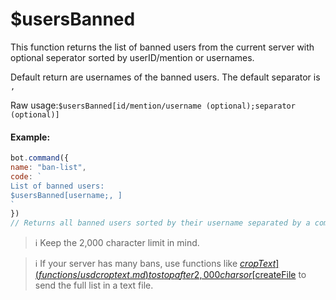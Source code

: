 # $usersBanned

This function returns the list of banned users from the current server with optional seperator sorted by userID/mention or usernames.

Default return are usernames of the banned users. The default separator is `,`

Raw usage:`$usersBanned[id/mention/username (optional);separator (optional)]`

#### Example:

```js
bot.command({
name: "ban-list",
code: `
List of banned users:
$usersBanned[username;, ]
`
})
// Returns all banned users sorted by their username separated by a comma.
```

> ℹ️ Keep the 2,000 character limit in mind. 

> ℹ️ If your server has many bans, use functions like [$cropText](functions/usdcroptext.md) to stop after 2,000 chars or [$createFile](functions/usdcreatefile.md) to send the full list in a text file.

